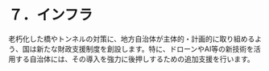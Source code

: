 # ７．インフラ

老朽化した橋やトンネルの対策に、地方自治体が主体的・計画的に取り組めるよう、国は新たな財政支援制度を創設します。特に、ドローンやAI等の新技術を活用する自治体には、その導入を強力に後押しするための追加支援を行います。